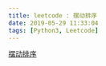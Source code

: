 ```yaml
---
title: leetcode : 摆动排序
date: 2019-05-29 11:33:04
tags: [Python3, Leetcode]
---
```


[摆动排序](https://leetcode-cn.com/problems/wiggle-sort/)

